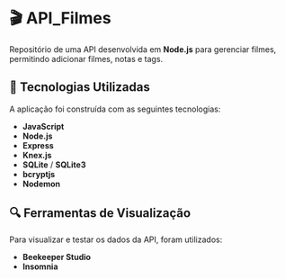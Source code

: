 # 🎬 API_Filmes  

Repositório de uma API desenvolvida em **Node.js** para gerenciar filmes, permitindo adicionar filmes, notas e tags.  

## 🚀 Tecnologias Utilizadas  

A aplicação foi construída com as seguintes tecnologias:  

- **JavaScript**  
- **Node.js**  
- **Express** 
- **Knex.js** 
- **SQLite** / **SQLite3**
- **bcryptjs**  
- **Nodemon**

## 🔍 Ferramentas de Visualização  

Para visualizar e testar os dados da API, foram utilizados:  

- **Beekeeper Studio**
- **Insomnia** 
